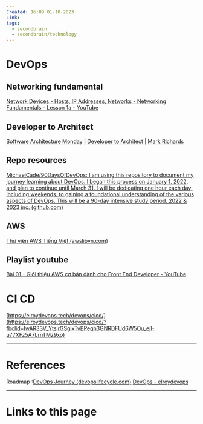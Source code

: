 ```yaml
---
Created: 16:09 01-10-2023
Link: 
tags:
  - secondbrain
  - secondbrain/technology
---
```


# DevOps

## Networking fundamental
[Network Devices - Hosts, IP Addresses, Networks - Networking Fundamentals - Lesson 1a - YouTube](https://www.youtube.com/watch?v=bj-Yfakjllc&list=PLIFyRwBY_4bRLmKfP1KnZA6rZbRHtxmXi)
## Developer to Architect
[Software Architecture Monday | Developer to Architect | Mark Richards](https://www.developertoarchitect.com/lessons/)
## Repo resources
[MichaelCade/90DaysOfDevOps: I am using this repository to document my journey learning about DevOps. I began this process on January 1, 2022, and plan to continue until March 31. I will be dedicating one hour each day, including weekends, to gaining a foundational understanding of the various aspects of DevOps. This will be a 90-day intensive study period. 2022 & 2023 inc. (github.com)](https://github.com/MichaelCade/90DaysOfDevOps)
## AWS
[Thư viện AWS Tiếng Việt (awslibvn.com)](https://www.awslibvn.com/)
## Playlist youtube
[Bài 01 - Giới thiệu AWS cơ bản dành cho Front End Developer - YouTube](https://www.youtube.com/watch?v=0qCVEMx7TIM&list=PL7_CawtGdTaSzNYezRZkZfkTwov2VGMR4)


# CI CD
[https://elroydevops.tech/devops/cicd/](https://elroydevops.tech/devops/cicd/?fbclid=IwAR33V_YtslrGSgixTvBPeqh3GNRDFUd6W5Ou_ejI-u77XFz5A7LrnTMz9xo)

--- 
# References
Roadmap :[DevOps Journey (devopslifecycle.com)](https://devopslifecycle.com/roadmaps?ref=morioh.com&utm_source=morioh.com)
[DevOps - elroydevops](https://elroydev.tech/devops/?fbclid=IwAR3j7gmzoR9lwpnlpkT-5swFoRgUdXmRVDNC7BAFgEf-FB8GoEI6xifnuUo)

--- 
# Links to this page

